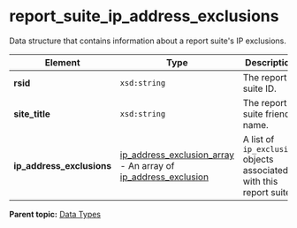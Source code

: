 # report_suite_ip_address_exclusions

Data structure that contains information about a report suite's IP exclusions.

|Element|Type|Description|
|-------|----|-----------|
| **rsid** | `xsd:string` | The report suite ID. |
| **site_title** | `xsd:string` | The report suite friendly name. |
| **ip_address_exclusions** | [ip_address_exclusion_array](r_ip_address_exclusion_array.md#) - An array of [ip_address_exclusion](r_ip_address_exclusion.md#) | A list of `ip_exclusion` objects associated with this report suite. |

**Parent topic:** [Data Types](../data_types/c_datatypes.md)

